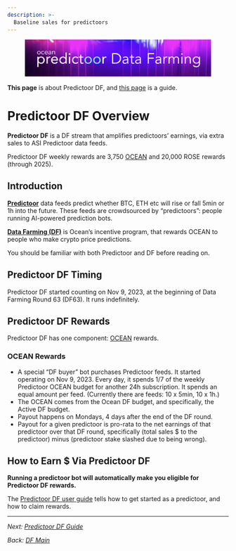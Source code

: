 ```yaml
---
description: >-
  Baseline sales for predictoors
---
```


<figure><img src="../.gitbook/assets/data-farming/predictoordf_main.png" alt=""></figure>

**This page** is about Predictoor DF, and [this page](predictoordf-guide.md) is a guide.

# Predictoor DF Overview

**Predictoor DF** is a DF stream that amplifies predictoors’ earnings, via extra sales to ASI Predictoor data feeds.

Predictoor DF weekly rewards are 3,750 [OCEAN](https://www.coingecko.com/en/coins/ocean-protocol) and 20,000 ROSE rewards (through 2025).

## Introduction

**[Predictoor](../predictoor/README.md)** data feeds predict whether BTC, ETH etc will rise or fall 5min or 1h into the future. These feeds are crowdsourced by “predictoors”: people running AI-powered prediction bots.

**[Data Farming (DF)](../data-farming/README.md)** is Ocean’s incentive program, that rewards OCEAN to people who make crypto price predictions.

You should be familiar with both Predictoor and DF before reading on.

## Predictoor DF Timing

Predictoor DF started counting on Nov 9, 2023, at the beginning of Data Farming Round 63 (DF63). It runs indefinitely.

## Predictoor DF Rewards

Predictoor DF has one component: [OCEAN](https://www.coingecko.com/en/coins/ocean-protocol) rewards.

### OCEAN Rewards

- A special “DF buyer” bot purchases Predictoor feeds. It started operating on Nov 9, 2023. Every day, it spends 1/7 of the weekly Predictoor OCEAN budget for another 24h subscription. It spends an equal amount per feed. (Currently there are  feeds: 10 x 5min, 10 x 1h.)
- The OCEAN comes from the Ocean DF budget, and specifically, the Active DF budget.
- Payout happens on Mondays, 4 days after the end of the DF round. 
- Payout for a given predictoor is pro-rata to the net earnings of that predictoor over that DF round, specifically (total sales $ to the predictoor) minus (predictoor stake slashed due to being wrong).

## How to Earn $ Via Predictoor DF

**Running a predictoor bot will automatically make you eligible for Predictoor DF rewards.**

The [Predictoor DF user guide](predictoordf-guide.md) tells how to get started as a predictoor, and how to claim rewards.

----

_Next: [Predictoor DF Guide](predictoordf-guide.md)_

_Back: [DF Main](README.md)_
